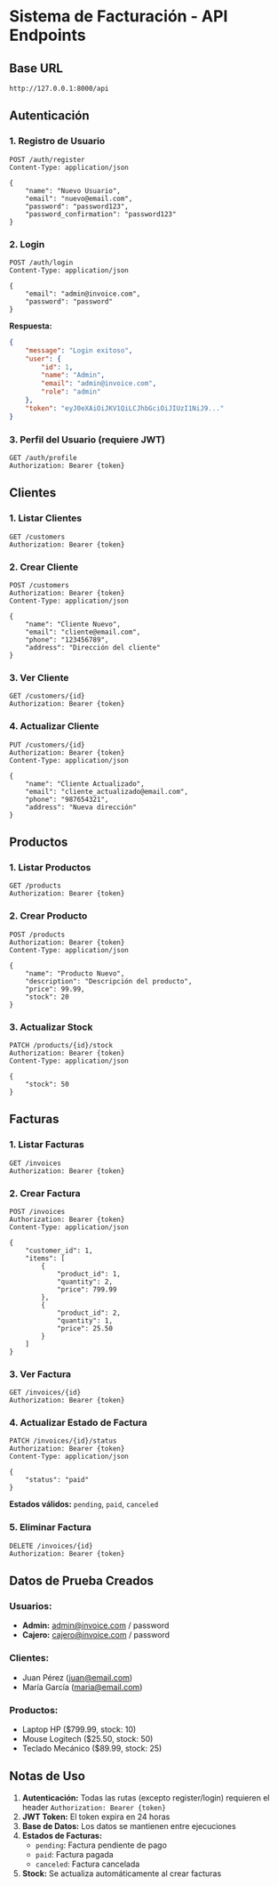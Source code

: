 # Sistema de Facturación - API Endpoints

## Base URL
```
http://127.0.0.1:8000/api
```

## Autenticación

### 1. Registro de Usuario
```http
POST /auth/register
Content-Type: application/json

{
    "name": "Nuevo Usuario",
    "email": "nuevo@email.com",
    "password": "password123",
    "password_confirmation": "password123"
}
```

### 2. Login
```http
POST /auth/login
Content-Type: application/json

{
    "email": "admin@invoice.com",
    "password": "password"
}
```

**Respuesta:**
```json
{
    "message": "Login exitoso",
    "user": {
        "id": 1,
        "name": "Admin",
        "email": "admin@invoice.com",
        "role": "admin"
    },
    "token": "eyJ0eXAiOiJKV1QiLCJhbGciOiJIUzI1NiJ9..."
}
```

### 3. Perfil del Usuario (requiere JWT)
```http
GET /auth/profile
Authorization: Bearer {token}
```

## Clientes

### 1. Listar Clientes
```http
GET /customers
Authorization: Bearer {token}
```

### 2. Crear Cliente
```http
POST /customers
Authorization: Bearer {token}
Content-Type: application/json

{
    "name": "Cliente Nuevo",
    "email": "cliente@email.com",
    "phone": "123456789",
    "address": "Dirección del cliente"
}
```

### 3. Ver Cliente
```http
GET /customers/{id}
Authorization: Bearer {token}
```

### 4. Actualizar Cliente
```http
PUT /customers/{id}
Authorization: Bearer {token}
Content-Type: application/json

{
    "name": "Cliente Actualizado",
    "email": "cliente_actualizado@email.com",
    "phone": "987654321",
    "address": "Nueva dirección"
}
```

## Productos

### 1. Listar Productos
```http
GET /products
Authorization: Bearer {token}
```

### 2. Crear Producto
```http
POST /products
Authorization: Bearer {token}
Content-Type: application/json

{
    "name": "Producto Nuevo",
    "description": "Descripción del producto",
    "price": 99.99,
    "stock": 20
}
```

### 3. Actualizar Stock
```http
PATCH /products/{id}/stock
Authorization: Bearer {token}
Content-Type: application/json

{
    "stock": 50
}
```

## Facturas

### 1. Listar Facturas
```http
GET /invoices
Authorization: Bearer {token}
```

### 2. Crear Factura
```http
POST /invoices
Authorization: Bearer {token}
Content-Type: application/json

{
    "customer_id": 1,
    "items": [
        {
            "product_id": 1,
            "quantity": 2,
            "price": 799.99
        },
        {
            "product_id": 2,
            "quantity": 1,
            "price": 25.50
        }
    ]
}
```

### 3. Ver Factura
```http
GET /invoices/{id}
Authorization: Bearer {token}
```

### 4. Actualizar Estado de Factura
```http
PATCH /invoices/{id}/status
Authorization: Bearer {token}
Content-Type: application/json

{
    "status": "paid"
}
```

**Estados válidos:** `pending`, `paid`, `canceled`

### 5. Eliminar Factura
```http
DELETE /invoices/{id}
Authorization: Bearer {token}
```

## Datos de Prueba Creados

### Usuarios:
- **Admin:** admin@invoice.com / password
- **Cajero:** cajero@invoice.com / password

### Clientes:
- Juan Pérez (juan@email.com)
- María García (maria@email.com)

### Productos:
- Laptop HP ($799.99, stock: 10)
- Mouse Logitech ($25.50, stock: 50)
- Teclado Mecánico ($89.99, stock: 25)

## Notas de Uso

1. **Autenticación:** Todas las rutas (excepto register/login) requieren el header `Authorization: Bearer {token}`
2. **JWT Token:** El token expira en 24 horas
3. **Base de Datos:** Los datos se mantienen entre ejecuciones
4. **Estados de Facturas:** 
   - `pending`: Factura pendiente de pago
   - `paid`: Factura pagada
   - `canceled`: Factura cancelada
5. **Stock:** Se actualiza automáticamente al crear facturas